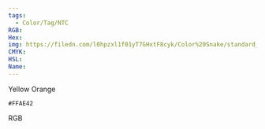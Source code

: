 ```yaml
---
tags:
  - Color/Tag/NTC
RGB:
Hex:
img: https://filedn.com/l0hpzxl1f01yT7GHxtF8cyk/Color%20Snake/standard_csv_to_svg/FFAE42.svg
CMYK:
HSL:
Name:
---
```

Yellow Orange
```palette
#FFAE42
```
RGB
